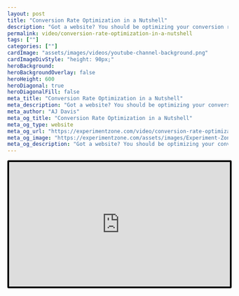 ```yaml
---
layout: post
title: "Conversion Rate Optimization in a Nutshell"
description: "Got a website? You should be optimizing your conversion rate. Learn how to increase conversion with just small changes to your site without spending more on ads."
permalink: video/conversion-rate-optimization-in-a-nutshell
tags: [""]
categories: [""]
cardImage: "assets/images/videos/youtube-channel-background.png"
cardImageDivStyle: "height: 90px;"
heroBackground:
heroBackgroundOverlay: false
heroHeight: 600
heroDiagonal: true
heroDiagonalFill: false
meta_title: "Conversion Rate Optimization in a Nutshell"
meta_description: "Got a website? You should be optimizing your conversion rate. Learn how to increase conversion with just small changes to your site without spending more on ads."
meta_author: "AJ Davis"
meta_og_title: "Conversion Rate Optimization in a Nutshell"
meta_og_type: website
meta_og_url: "https://experimentzone.com/video/conversion-rate-optimization-in-a-nutshell"
meta_og_image: "https://experimentzone.com/assets/images/Experiment-Zone-logo-color.png"
meta_og_description: "Got a website? You should be optimizing your conversion rate. Learn how to increase conversion with just small changes to your site without spending more on ads."
---
```


<style>
    .video {
        border: 4px solid black;
        border-radius: 3px;
    }
    .work-summary {
        border: 0px solid black;
    }
    .iframe-container{
        position: relative;
        width: 100%;
        padding-bottom: 56.25%; 
        height: 0;
    }
    .iframe-container iframe{
        position: absolute;
        top:0;
        left: 0;
        width: 100%;
        height: 100%;
    }
</style>

<div class="mt-0 mt-md-n20 work work-summary justify-content-center iframe-container">
    <iframe class="video" src="https://www.youtube.com/embed/RkjpAuujR3Q" title="YouTube video player" frameborder="0" allow="accelerometer; autoplay; clipboard-write; encrypted-media; gyroscope; picture-in-picture" allowfullscreen></iframe>
</div>
